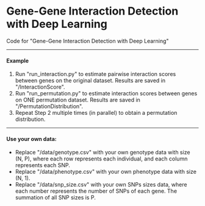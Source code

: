 # Gene-Gene Interaction Detection with Deep Learning
Code for "Gene-Gene Interaction Detection with Deep Learning"

---
#### Example
1. Run "run_interaction.py" to estimate pairwise interaction scores between genes on the original dataset. Results are saved in "/InteractionScore".
2. Run "run_permutation.py" to estimate interaction scores between genes on ONE permutation dataset. Results are saved in "/PermutationDistribution". 
3. Repeat Step 2 multiple times (in parallel) to obtain a permutation distribution.

---
#### Use your own data:
- Replace "/data/genotype.csv" with your own genotype data with size (N, P), where each row represents each individual, and each column represents each SNP.
- Replace "/data/phenotype.csv" with your own phenotype data with size (N, 1).
- Replace "/data/snp_size.csv" with your own SNPs sizes data, where each number represents the number of SNPs of each gene. The summation of all SNP sizes is P.

